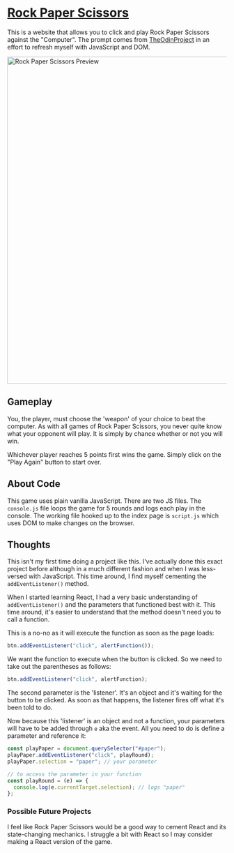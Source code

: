 # [Rock Paper Scissors](https://voidteddy.github.io/rockpaperscissors/)

This is a website that allows you to click and play Rock Paper Scissors against the "Computer". The prompt comes from [TheOdinProject](https://theodinproject.com/) in an effort to refresh myself with JavaScript and DOM.

<a href="https://voidteddy.github.io/rockpaperscissors/" target="_blank"><img src="https://voidteddy.github.io/rockpaperscissors/img/preview.png" alt="Rock Paper Scissors Preview" width="750px" /></a>

## Gameplay

You, the player, must choose the 'weapon' of your choice to beat the computer. As with all games of Rock Paper Scissors, you never quite know what your opponent will play. It is simply by chance whether or not you will win.

Whichever player reaches 5 points first wins the game. Simply click on the "Play Again" button to start over.

## About Code

This game uses plain vanilla JavaScript. There are two JS files. The `console.js` file loops the game for 5 rounds and logs each play in the console. The working file hooked up to the index page is `script.js` which uses DOM to make changes on the browser.

## Thoughts

This isn't my first time doing a project like this. I've actually done this exact project before although in a much different fashion and when I was less-versed with JavaScript. This time around, I find myself cementing the `addEventListener()` method.

When I started learning React, I had a very basic understanding of `addEventListener()` and the parameters that functioned best with it. This time around, it's easier to understand that the method doesn't need you to call a function.

This is a no-no as it will execute the function as soon as the page loads:

```javascript
btn.addEventListener("click", alertFunction());
```

We want the function to execute when the button is clicked. So we need to take out the parentheses as follows:

```javascript
btn.addEventListener("click", alertFunction);
```

The second parameter is the 'listener'. It's an object and it's waiting for the button to be clicked. As soon as that happens, the listener fires off what it's been told to do.

Now because this 'listener' is an object and not a function, your parameters will have to be added through `e` aka the event. All you need to do is define a parameter and reference it:

```javascript
const playPaper = document.querySelector("#paper");
playPaper.addEventListener("click", playRound);
playPaper.selection = "paper"; // your parameter

// to access the parameter in your function
const playRound = (e) => {
  console.log(e.currentTarget.selection); // logs "paper"
};
```

### Possible Future Projects

I feel like Rock Paper Scissors would be a good way to cement React and its state-changing mechanics. I struggle a bit with React so I may consider making a React version of the game.
